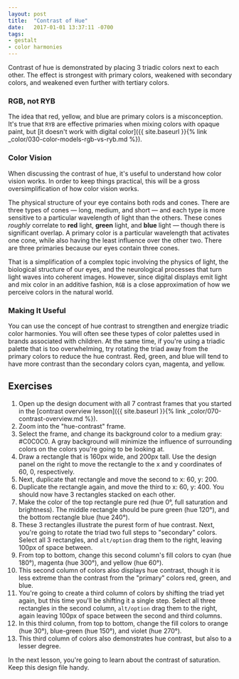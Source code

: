 ```yaml
---
layout: post
title:  "Contrast of Hue"
date:   2017-01-01 13:37:11 -0700
tags:
- gestalt
- color harmonies
---
```

Contrast of hue is demonstrated by placing 3 triadic colors next to each other. The effect is strongest with primary colors, weakened with secondary colors, and weakened even further with tertiary colors.

### RGB, not RYB

The idea that red, yellow, and blue are primary colors is a misconception. It's true that `RYB` are effective primaries when mixing colors with opaque paint, but [it doesn't work with digital color]({{ site.baseurl }}{% link _color/030-color-models-rgb-vs-ryb.md %}).

### Color Vision

When discussing the contrast of hue, it's useful to understand how color vision works. In order to keep things practical, this will be a gross oversimplification of how color vision works.

The physical structure of your eye contains both rods and cones. There are three types of cones — long, medium, and short — and each type is more sensitive to a particular wavelength of light than the others. These cones *roughly* correlate to **red** light, **green** light, and **blue** light — though there is significant overlap. A primary color is a particular wavelength that activates one cone, while also having the least influence over the other two. There are three primaries because our eyes contain three cones.

That is a simplification of a complex topic involving the physics of light, the biological structure of our eyes, and the neurological processes that turn light waves into coherent images. However, since digital displays emit light and mix color in an additive fashion, `RGB` is a close approximation of how we perceive colors in the natural world.

### Making It Useful

You can use the concept of hue contrast to strengthen and energize triadic color harmonies. You will often see these types of color palettes used in brands associated with children. At the same time, if you're using a triadic palette that is too overwhelming, try rotating the triad away from the primary colors to reduce the hue contrast. Red, green, and blue will tend to have more contrast than the secondary colors cyan, magenta, and yellow.

<!--more-->
## Exercises

1. Open up the design document with all 7 contrast frames that you started in the [contrast overview lesson]({{ site.baseurl }}{% link _color/070-contrast-overview.md %}).
2. Zoom into the "hue-contrast" frame.
3. Select the frame, and change its background color to a medium gray: #C0C0C0. A gray background will minimize the influence of surrounding colors on the colors you're going to be looking at.
4. Draw a rectangle that is 160px wide, and 200px tall. Use the design panel on the right to move the rectangle to the x and y coordinates of 60, 0, respectively.
5. Next, duplicate that rectangle and move the second to x: 60, y: 200.
6. Duplicate the rectangle again, and move the third to x: 60, y: 400. You should now have 3 rectangles stacked on each other.
7. Make the color of the top rectangle pure red (hue 0°, full saturation and brightness). The middle rectangle should be pure green (hue 120°), and the bottom rectangle blue (hue 240°).
8. These 3 rectangles illustrate the purest form of hue contrast. Next, you're going to rotate the triad two full steps to "secondary" colors. Select all 3 rectangles, and `alt/option` drag them to the right, leaving 100px of space between.
9. From top to bottom, change this second column's fill colors to cyan (hue 180°), magenta (hue 300°), and yellow (hue 60°).
10. This second column of colors also displays hue contrast, though it is less extreme than the contrast from the "primary" colors red, green, and blue.
11. You're going to create a third column of colors by shifting the triad yet again, but this time you'll be shifting it a single step. Select all three rectangles in the second column, `alt/option` drag them to the right, again leaving 100px of space between the second and third columns.
12. In this third column, from top to bottom, change the fill colors to orange (hue 30°), blue-green (hue 150°), and violet (hue 270°).
13. This third column of colors also demonstrates hue contrast, but also to a lesser degree.

In the next lesson, you're going to learn about the contrast of saturation. Keep this design file handy.
